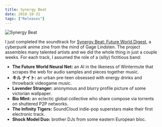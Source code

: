 ```yaml
---
title: Synergy Beat
date: 2018-10-31
tags: ["Releases"]
---
```


![Synergy Beat](/images/synergy-beat.jpg)

I just completed the soundtrack for [Synergy Beat: Future World Digest](https://synergybeat.club/), a cyberpunk anime zine from the mind of Gage Lindsten. The project assembles many talented artists and we did the whole thing in just a couple weeks. For each track, I assumed the role of a (silly) fictitious band:

- **The Future World Neural Net:** an AI in the likeness of Wintermute that scrapes the web for audio samples and pieces together music.
- **キル ナイト:** an urban pre-teen obsessed with energy drinks and throwback videogame music.
- **Lavender Stranger:** anonymous and blurry profile picture of some victorian wallpaper.
- **Bio Mint:** an eclectic global collective who share compose via torrents on shuttered P2P networks.
- **The Infinity Tigers:** SoundCloud indie-pop superstars make their first electronic track.
- **Shock Model Duo:** brother DJs from some eastern European bloc.
